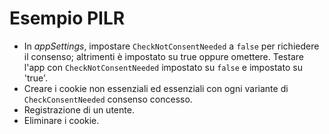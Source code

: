 # <a name="gdpr-sample"></a>Esempio PILR

* In *appSettings*, impostare `CheckNotConsentNeeded` a `false` per richiedere il consenso; altrimenti è impostato su true oppure omettere. Testare l'app con `CheckNotConsentNeeded` impostato su `false` e impostato su 'true'.
* Creare i cookie non essenziali ed essenziali con ogni variante di `CheckConsentNeeded` consenso concesso.
* Registrazione di un utente.
* Eliminare i cookie.
